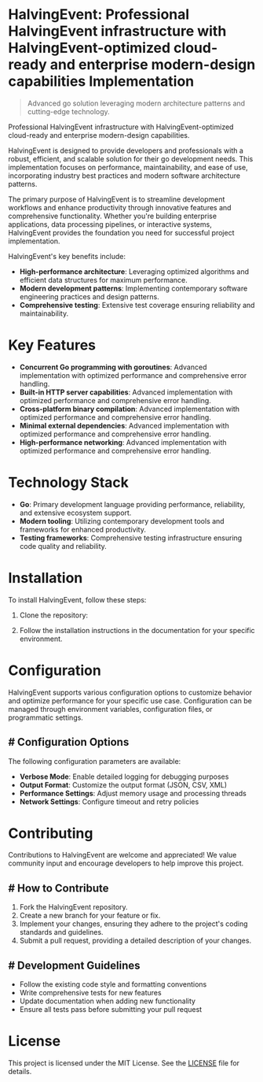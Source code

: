 <!-- fallback_HalvingEvent_20251002203532_83934 -->

# HalvingEvent: Professional HalvingEvent infrastructure with HalvingEvent-optimized cloud-ready and enterprise modern-design capabilities Implementation
> Advanced go solution leveraging modern architecture patterns and cutting-edge technology.

Professional HalvingEvent infrastructure with HalvingEvent-optimized cloud-ready and enterprise modern-design capabilities.

HalvingEvent is designed to provide developers and professionals with a robust, efficient, and scalable solution for their go development needs. This implementation focuses on performance, maintainability, and ease of use, incorporating industry best practices and modern software architecture patterns.

The primary purpose of HalvingEvent is to streamline development workflows and enhance productivity through innovative features and comprehensive functionality. Whether you're building enterprise applications, data processing pipelines, or interactive systems, HalvingEvent provides the foundation you need for successful project implementation.

HalvingEvent's key benefits include:

* **High-performance architecture**: Leveraging optimized algorithms and efficient data structures for maximum performance.
* **Modern development patterns**: Implementing contemporary software engineering practices and design patterns.
* **Comprehensive testing**: Extensive test coverage ensuring reliability and maintainability.

# Key Features

* **Concurrent Go programming with goroutines**: Advanced implementation with optimized performance and comprehensive error handling.
* **Built-in HTTP server capabilities**: Advanced implementation with optimized performance and comprehensive error handling.
* **Cross-platform binary compilation**: Advanced implementation with optimized performance and comprehensive error handling.
* **Minimal external dependencies**: Advanced implementation with optimized performance and comprehensive error handling.
* **High-performance networking**: Advanced implementation with optimized performance and comprehensive error handling.

# Technology Stack

* **Go**: Primary development language providing performance, reliability, and extensive ecosystem support.
* **Modern tooling**: Utilizing contemporary development tools and frameworks for enhanced productivity.
* **Testing frameworks**: Comprehensive testing infrastructure ensuring code quality and reliability.

# Installation

To install HalvingEvent, follow these steps:

1. Clone the repository:


2. Follow the installation instructions in the documentation for your specific environment.

# Configuration

HalvingEvent supports various configuration options to customize behavior and optimize performance for your specific use case. Configuration can be managed through environment variables, configuration files, or programmatic settings.

## # Configuration Options

The following configuration parameters are available:

* **Verbose Mode**: Enable detailed logging for debugging purposes
* **Output Format**: Customize the output format (JSON, CSV, XML)
* **Performance Settings**: Adjust memory usage and processing threads
* **Network Settings**: Configure timeout and retry policies

# Contributing

Contributions to HalvingEvent are welcome and appreciated! We value community input and encourage developers to help improve this project.

## # How to Contribute

1. Fork the HalvingEvent repository.
2. Create a new branch for your feature or fix.
3. Implement your changes, ensuring they adhere to the project's coding standards and guidelines.
4. Submit a pull request, providing a detailed description of your changes.

## # Development Guidelines

* Follow the existing code style and formatting conventions
* Write comprehensive tests for new features
* Update documentation when adding new functionality
* Ensure all tests pass before submitting your pull request

# License

This project is licensed under the MIT License. See the [LICENSE](https://github.com/mpermar082/HalvingEvent/blob/main/LICENSE) file for details.
